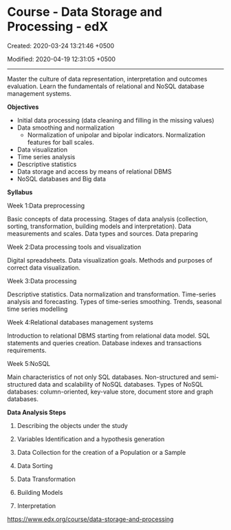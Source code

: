 # Course - Data Storage and Processing - edX

Created: 2020-03-24 13:21:46 +0500

Modified: 2020-04-19 12:31:05 +0500

---

Master the culture of data representation, interpretation and outcomes evaluation. Learn the fundamentals of relational and NoSQL database management systems.



**Objectives**
-   Initial data processing (data cleaning and filling in the missing values)
-   Data smoothing and normalization
    -   Normalization of unipolar and bipolar indicators. Normalization features for ball scales.
-   Data visualization
-   Time series analysis
-   Descriptive statistics
-   Data storage and access by means of relational DBMS
-   NoSQL databases and Big data



**Syllabus**

Week 1:Data preprocessing

Basic concepts of data processing. Stages of data analysis (collection, sorting, transformation, building models and interpretation). Data measurements and scales. Data types and sources. Data preparing



Week 2:Data processing tools and visualization

Digital spreadsheets. Data visualization goals. Methods and purposes of correct data visualization.



Week 3:Data processing

Descriptive statistics. Data normalization and transformation. Time-series analysis and forecasting. Types of time-series smoothing. Trends, seasonal time series modelling



Week 4:Relational databases management systems

Introduction to relational DBMS starting from relational data model. SQL statements and queries creation. Database indexes and transactions requirements.



Week 5:NoSQL

Main characteristics of not only SQL databases. Non-structured and semi-structured data and scalability of NoSQL databases. Types of NoSQL databases: column-oriented, key-value store, document store and graph databases.



**Data Analysis Steps**

1.  Describing the objects under the study

2.  Variables Identification and a hypothesis generation

3.  Data Collection for the creation of a Population or a Sample

4.  Data Sorting

5.  Data Transformation

6.  Building Models

7.  Interpretation



<https://www.edx.org/course/data-storage-and-processing>
